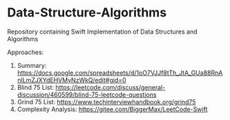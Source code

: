 # Data-Structure-Algorithms
Repository containing Swift Implementation of Data Structures and Algorithms

Approaches: 

1) Summary: https://docs.google.com/spreadsheets/d/1oO7VJJf8tTh_JtA_GUa88RnAnlLmZJXYdEHVMyNzWkQ/edit#gid=0
2) Blind 75 List: https://leetcode.com/discuss/general-discussion/460599/blind-75-leetcode-questions
3) Grind 75 List: https://www.techinterviewhandbook.org/grind75
4) Complexity Analysis: https://gitee.com/BiggerMax/LeetCode-Swift



